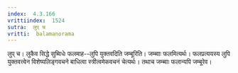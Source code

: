 ```yaml
---
index:  4.3.166
vrittiindex:  1524
sutra:  लुप् च
vritti:  balamanorama 
---
```


लुप् च। लुकैव सिद्धे सुब्विधेः फलमाह--लुपि युक्तवदिति जम्बूरिति। जम्ब्वाः फलमित्यर्थः। फलप्रत्ययस्य लुपि युक्तवत्त्वेन विशेष्यलिङ्गवचने बाधित्वा स्त्रीत्वमेकवचनं चेत्यर्थः। तथाच जम्ब्वाः फलान्यपि जम्बूरेव।

